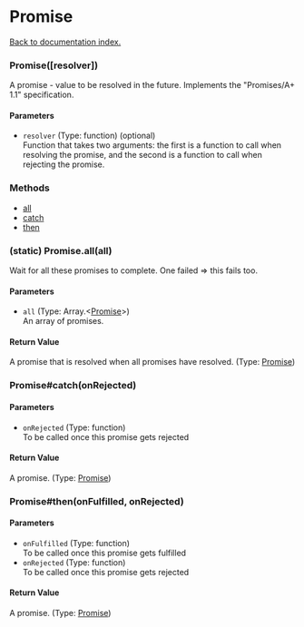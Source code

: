 # Promise

[Back to documentation index.](index.md)

### Promise([resolver]) <a id='Promise'></a>

A promise - value to be resolved in the future.
Implements the "Promises/A+ 1.1" specification.

#### Parameters

* `resolver` (Type: function) (optional)<br>
    Function that takes two arguments: the first is a function to call when resolving the promise, and the second is a function to call when rejecting the promise.

### Methods

* [all](#Promise_all)
* [catch](#Promise_catch)
* [then](#Promise_then)

### (static) Promise.all(all) <a id='Promise_all'></a>

Wait for all these promises to complete. One failed => this fails too.

#### Parameters

* `all` (Type: Array.&lt;<a href="Promise.md">Promise</a>>)<br>
    An array of promises.

#### Return Value

A promise that is resolved when all promises have resolved. (Type: <a href="Promise.md">Promise</a>)

### Promise#catch(onRejected) <a id='Promise_catch'></a>

#### Parameters

* `onRejected` (Type: function)<br>
    To be called once this promise gets rejected

#### Return Value

A promise. (Type: <a href="Promise.md">Promise</a>)

### Promise#then(onFulfilled, onRejected) <a id='Promise_then'></a>

#### Parameters

* `onFulfilled` (Type: function)<br>
    To be called once this promise gets fulfilled
* `onRejected` (Type: function)<br>
    To be called once this promise gets rejected

#### Return Value

A promise. (Type: <a href="Promise.md">Promise</a>)
